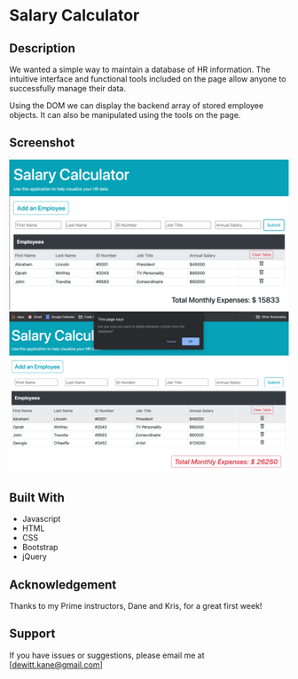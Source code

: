 # Salary Calculator

## Description

We wanted a simple way to maintain a database of HR information.  The intuitive interface and functional tools included on the page allow anyone to successfully manage their data.

Using the DOM we can display the backend array of stored employee objects.  It can also be manipulated using the tools on the page.

## Screenshot

![Screenshot 1](images/Sample01.png)
![Screenshot 2](images/Sample02.png)

## Built With
- Javascript
- HTML
- CSS
- Bootstrap
- jQuery

## Acknowledgement
Thanks to my Prime instructors, Dane and Kris, for a great first week!

## Support
If you have issues or suggestions, please email me at [dewitt.kane@gmail.com]

